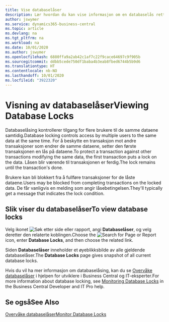 ```yaml
---
title: Vise databaselåser
description: Lær hvordan du kan vise informasjon om en databaselås rett fra klientgrensesnittet i Business Central.
author: jswymer
ms.service: dynamics365-business-central
ms.topic: article
ms.devlang: na
ms.tgt_pltfrm: na
ms.workload: na
ms.date: 10/01/2020
ms.author: jswymer
ms.openlocfilehash: 6880ffa9a2ab42c1af7c22f9cace64697c9f905b
ms.sourcegitcommit: ddbb5cede750df1baba4b3eab8fbed6744b5b9d6
ms.translationtype: HT
ms.contentlocale: nb-NO
ms.lasthandoff: 10/01/2020
ms.locfileid: "3922320"
---
```

# <a name="viewing-database-locks"></a><span data-ttu-id="e2cf1-103">Visning av databaselåser</span><span class="sxs-lookup"><span data-stu-id="e2cf1-103">Viewing Database Locks</span></span>

<span data-ttu-id="e2cf1-104">Databaselåsing kontrollerer tilgang for flere brukere til de samme dataene samtidig.</span><span class="sxs-lookup"><span data-stu-id="e2cf1-104">Database locking controls access by multiple users to the same data at the same time.</span></span> <span data-ttu-id="e2cf1-105">For å beskytte en transaksjon mot andre transaksjoner som endrer de samme dataene, setter den første transaksjonen en lås på dataene.</span><span class="sxs-lookup"><span data-stu-id="e2cf1-105">To protect a transaction against other transactions modifying the same data, the first transaction puts a lock on the data.</span></span> <span data-ttu-id="e2cf1-106">Låsen blir værende til transaksjonen er ferdig.</span><span class="sxs-lookup"><span data-stu-id="e2cf1-106">The lock remains until the transaction's done.</span></span>

<span data-ttu-id="e2cf1-107">Brukere kan bli blokkert fra å fullføre transaksjoner for de låste dataene.</span><span class="sxs-lookup"><span data-stu-id="e2cf1-107">Users may be blocked from completing transactions on the locked data.</span></span> <span data-ttu-id="e2cf1-108">De får vanligvis en melding som angir låsebetingelsen.</span><span class="sxs-lookup"><span data-stu-id="e2cf1-108">They'll typically get a message that indicates the lock condition.</span></span>

## <a name="to-view-database-locks"></a><span data-ttu-id="e2cf1-109">Slik viser du databaselåser</span><span class="sxs-lookup"><span data-stu-id="e2cf1-109">To view database locks</span></span>

<span data-ttu-id="e2cf1-110">Velg ikonet ![Søk etter side eller rapport](media/ui-search/search_small.png "Ikonet Søk etter side eller rapport"), angi **Databaselåser**, og velg deretter den relaterte koblingen.</span><span class="sxs-lookup"><span data-stu-id="e2cf1-110">Choose the ![Search for Page or Report](media/ui-search/search_small.png "Search for Page or Report icon") icon, enter **Database Locks**, and then choose the related link.</span></span>

<span data-ttu-id="e2cf1-111">Siden **Databaselåser** inneholder et øyeblikksbilde av alle gjeldende databaselåser.</span><span class="sxs-lookup"><span data-stu-id="e2cf1-111">The **Database Locks** page gives snapshot of all current database locks.</span></span>

<span data-ttu-id="e2cf1-112">Hvis du vil ha mer informasjon om databaselåsing, kan du se [Overvåke databaselåser](/dynamics365/business-central/dev-itpro/administration/monitor-database-locks) i hjelpen for utviklere i Business Central og IT-eksperter.</span><span class="sxs-lookup"><span data-stu-id="e2cf1-112">For more information about database locking, see [Monitoring Database Locks](/dynamics365/business-central/dev-itpro/administration/monitor-database-locks) in the Business Central Developer and IT Pro help.</span></span>

## <a name="see-also"></a><span data-ttu-id="e2cf1-113">Se også</span><span class="sxs-lookup"><span data-stu-id="e2cf1-113">See Also</span></span>

[<span data-ttu-id="e2cf1-114">Overvåke databaselåser</span><span class="sxs-lookup"><span data-stu-id="e2cf1-114">Monitor Database Locks</span></span>](/dynamics365/business-central/dev-itpro/administration/monitor-database-locks) 

